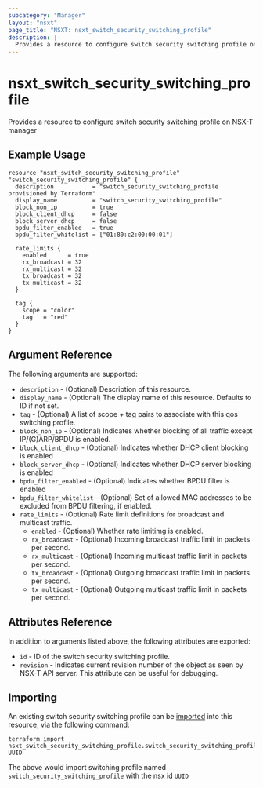 ```yaml
---
subcategory: "Manager"
layout: "nsxt"
page_title: "NSXT: nsxt_switch_security_switching_profile"
description: |-
  Provides a resource to configure switch security switching profile on NSX-T manager
---
```


# nsxt_switch_security_switching_profile

Provides a resource to configure switch security switching profile on NSX-T manager

## Example Usage

```hcl
resource "nsxt_switch_security_switching_profile" "switch_security_switching_profile" {
  description           = "switch_security_switching_profile provisioned by Terraform"
  display_name          = "switch_security_switching_profile"
  block_non_ip          = true
  block_client_dhcp     = false
  block_server_dhcp     = false
  bpdu_filter_enabled   = true
  bpdu_filter_whitelist = ["01:80:c2:00:00:01"]

  rate_limits {
    enabled      = true
    rx_broadcast = 32
    rx_multicast = 32
    tx_broadcast = 32
    tx_multicast = 32
  }

  tag {
    scope = "color"
    tag   = "red"
  }
}
```

## Argument Reference

The following arguments are supported:

* `description` - (Optional) Description of this resource.
* `display_name` - (Optional) The display name of this resource. Defaults to ID if not set.
* `tag` - (Optional) A list of scope + tag pairs to associate with this qos switching profile.
* `block_non_ip` - (Optional) Indicates whether blocking of all traffic except IP/(G)ARP/BPDU is enabled.
* `block_client_dhcp` - (Optional) Indicates whether DHCP client blocking is enabled
* `block_server_dhcp` - (Optional) Indicates whether DHCP server blocking is enabled
* `bpdu_filter_enabled` - (Optional) Indicates whether BPDU filter is enabled
* `bpdu_filter_whitelist` - (Optional) Set of allowed MAC addresses to be excluded from BPDU filtering, if enabled.
* `rate_limits` - (Optional) Rate limit definitions for broadcast and multicast traffic.
  * `enabled` - (Optional) Whether rate limitimg is enabled.
  * `rx_broadcast` - (Optional) Incoming broadcast traffic limit in packets per second.
  * `rx_multicast` - (Optional) Incoming multicast traffic limit in packets per second.
  * `tx_broadcast` - (Optional) Outgoing broadcast traffic limit in packets per second.
  * `tx_multicast` - (Optional) Outgoing multicast traffic limit in packets per second.


## Attributes Reference

In addition to arguments listed above, the following attributes are exported:

* `id` - ID of the switch security switching profile.
* `revision` - Indicates current revision number of the object as seen by NSX-T API server. This attribute can be useful for debugging.


## Importing

An existing switch security switching profile can be [imported][docs-import] into this resource, via the following command:

[docs-import]: /docs/import/index.html

```
terraform import nsxt_switch_security_switching_profile.switch_security_switching_profile UUID
```

The above would import switching profile named `switch_security_switching_profile` with the nsx id `UUID`
